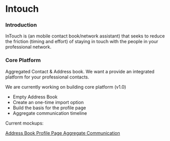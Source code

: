 <h1> Intouch </h1>

<h3> Introduction </h3>

InTouch is (an mobile contact book/network assistant) that seeks to reduce the friction (timing and effort) of staying in touch with the people in your professional network.

<h3> Core Platform </h3>

Aggregated Contact & Address book. We want a provide an integrated platform for your professional contacts.

We are currently working on building core platform (v1.0)
<ul style="list-style-type:disc">
  <li>Empty Address Book</li>
  <li>Create an one-time import option</li>
  <li>Build the basis for the profile page</li>
  <li>Aggregate communication timeline</li>
</ul>

Current mockups:

<a href="https://drive.google.com/open?id=0BzXbtY5kCYAtalo5czRuZXhWbjQ"> Address Book </a>
<a href="https://drive.google.com/open?id=0BzXbtY5kCYAtZV9jbUtuMHpfV3M"> Profile Page </a>
<a href="https://drive.google.com/open?id=0BzXbtY5kCYAtSUd5eGl3aFV4aHM"> Aggregate Communication </a>

